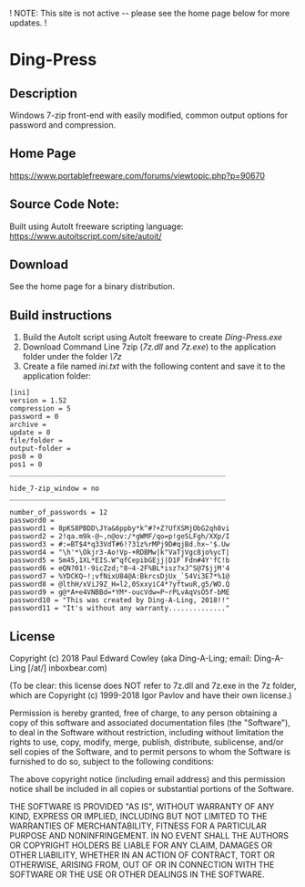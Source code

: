 ! NOTE: This site is not active -- please see the home page below for more updates. !


# Ding-Press
## Description 

Windows 7-zip front-end with easily modified, common output options for password and compression.



## Home Page
https://www.portablefreeware.com/forums/viewtopic.php?p=90670

## Source Code Note: 

Built using AutoIt freeware scripting language: https://www.autoitscript.com/site/autoit/

## Download

See the home page for a binary distribution.

## Build instructions

1. Build the AutoIt script using AutoIt freeware to create *Ding-Press.exe*
2. Download Command Line 7zip (*7z.dll* and *7z.exe*) to the application folder under the folder *\7z*
3. Create a file named *ini.txt* with the following content and save it to the application folder:

```
[ini]
version = 1.52
compression = 5
password = 0
archive = 
update = 0
file/folder = 
output-folder = 
pos0 = 0
pos1 = 0
_____________________________________________________

hide_7-zip_window = no
_____________________________________________________

number_of_passwords = 12
password0 = 
password1 = 8pKS8PBDD\JYa&6ppby*k^#?+Z?UfXSMjObG2qh8vi
password2 = 2!qa.m9k-@~,n@ov:/*gWMF/qo=p!geSLFgh/XXp/I
password3 = #:=BT$4*q33VdT#6!?31z%rMPj9D#qjBd.hx~'$.Uw
password4 = "\h'*\Okjr3-Ao!Vp-+RDBMw|k"VaTjVgc8jo%ycT|
password5 = Sm45,1XL*EIS.W^qfCepibGEjj|D1F`Fdn#4Y'fC!b
password6 = eQN?01!-9icZzd;"8~4-2F%BL*isz?xJ^S@7$jjM'4
password7 = %YDCKQ~!;vfNixU84@A:BkrcsDjUx_`54Vi3E7*%1@
password8 = @lthH/xViJ9Z_H=l2,0SxxyiC4*?yftwuR,g5/WO.Q
password9 = g@*A+e4VNBBd=*YM*-oucVdw=P~rPLvAqVsO5f-bME
password10 = "This was created by Ding-A-Ling, 2018!!"
password11 = "It's without any warranty.............."

```

## License

Copyright (c) 2018 Paul Edward Cowley (aka Ding-A-Ling; email: Ding-A-Ling [/at/] inboxbear.com)

(To be clear: this license does NOT refer to 7z.dll and 7z.exe in the 7z folder,
which are Copyright (c) 1999-2018 Igor Pavlov and have their own license.)

Permission is hereby granted, free of charge, to any person obtaining a copy
of this software and associated documentation files (the "Software"), to deal
in the Software without restriction, including without limitation the rights
to use, copy, modify, merge, publish, distribute, sublicense, and/or sell
copies of the Software, and to permit persons to whom the Software is
furnished to do so, subject to the following conditions:

The above copyright notice (including email address) and this permission notice
shall be included in all copies or substantial portions of the Software.

THE SOFTWARE IS PROVIDED "AS IS", WITHOUT WARRANTY OF ANY KIND, EXPRESS OR
IMPLIED, INCLUDING BUT NOT LIMITED TO THE WARRANTIES OF MERCHANTABILITY,
FITNESS FOR A PARTICULAR PURPOSE AND NONINFRINGEMENT. IN NO EVENT SHALL THE
AUTHORS OR COPYRIGHT HOLDERS BE LIABLE FOR ANY CLAIM, DAMAGES OR OTHER
LIABILITY, WHETHER IN AN ACTION OF CONTRACT, TORT OR OTHERWISE, ARISING FROM,
OUT OF OR IN CONNECTION WITH THE SOFTWARE OR THE USE OR OTHER DEALINGS IN THE
SOFTWARE.

